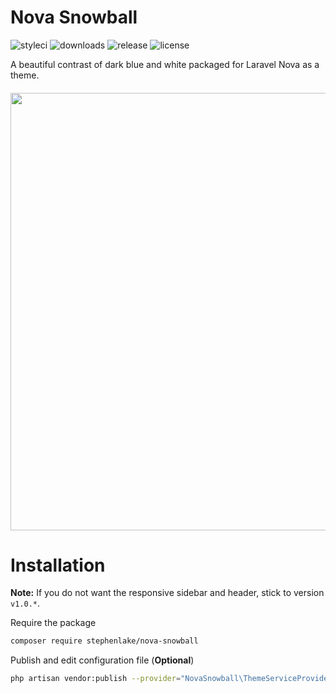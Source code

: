 # Nova Snowball
![styleci](https://github.styleci.io/repos/179909145/shield?branch=master&style=flat-square)
![downloads](https://img.shields.io/packagist/dt/stephenlake/nova-snowball.svg?style=flat-square)
![release](https://img.shields.io/github/release/stephenlake/nova-snowball.svg?style=flat-square)
![license](https://img.shields.io/badge/license-MIT-blue.svg?style=flat-square)

A beautiful contrast of dark blue and white packaged for Laravel Nova as a theme.


<h6 align="center">
  <img src="https://i.imgur.com/kPavc5c.png" width="700">
</h6>

# Installation

**Note:** If you do not want the responsive sidebar and header, stick to version `v1.0.*`.

Require the package
```bash
composer require stephenlake/nova-snowball
```

Publish and edit configuration file (**Optional**)
```bash
php artisan vendor:publish --provider="NovaSnowball\ThemeServiceProvider" --tag="config"
```

